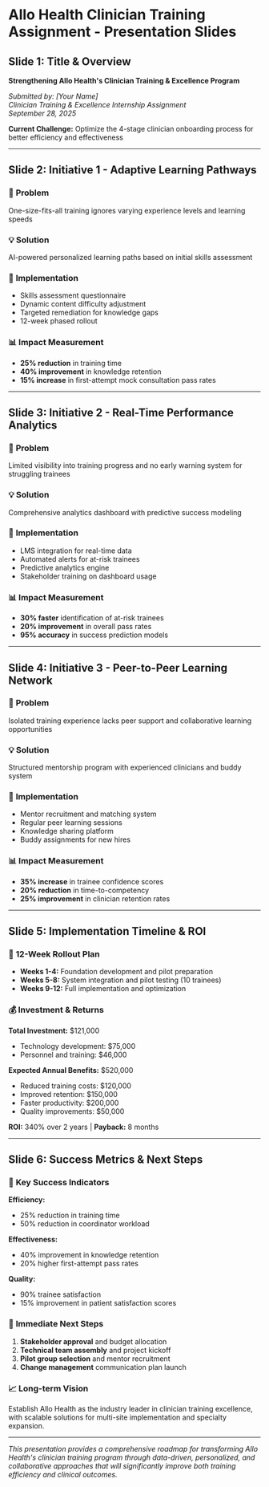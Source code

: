 # Allo Health Clinician Training Assignment - Presentation Slides

## Slide 1: Title & Overview
**Strengthening Allo Health's Clinician Training & Excellence Program**

*Submitted by: [Your Name]*  
*Clinician Training & Excellence Internship Assignment*  
*September 28, 2025*

**Current Challenge:** Optimize the 4-stage clinician onboarding process for better efficiency and effectiveness

---

## Slide 2: Initiative 1 - Adaptive Learning Pathways

### 🎯 **Problem**
One-size-fits-all training ignores varying experience levels and learning speeds

### 💡 **Solution**
AI-powered personalized learning paths based on initial skills assessment

### 🚀 **Implementation**
- Skills assessment questionnaire
- Dynamic content difficulty adjustment  
- Targeted remediation for knowledge gaps
- 12-week phased rollout

### 📊 **Impact Measurement**
- **25% reduction** in training time
- **40% improvement** in knowledge retention
- **15% increase** in first-attempt mock consultation pass rates

---

## Slide 3: Initiative 2 - Real-Time Performance Analytics

### 🎯 **Problem**
Limited visibility into training progress and no early warning system for struggling trainees

### 💡 **Solution**
Comprehensive analytics dashboard with predictive success modeling

### 🚀 **Implementation**
- LMS integration for real-time data
- Automated alerts for at-risk trainees
- Predictive analytics engine
- Stakeholder training on dashboard usage

### 📊 **Impact Measurement**
- **30% faster** identification of at-risk trainees
- **20% improvement** in overall pass rates
- **95% accuracy** in success prediction models

---

## Slide 4: Initiative 3 - Peer-to-Peer Learning Network

### 🎯 **Problem**
Isolated training experience lacks peer support and collaborative learning opportunities

### 💡 **Solution**
Structured mentorship program with experienced clinicians and buddy system

### 🚀 **Implementation**
- Mentor recruitment and matching system
- Regular peer learning sessions
- Knowledge sharing platform
- Buddy assignments for new hires

### 📊 **Impact Measurement**
- **35% increase** in trainee confidence scores
- **20% reduction** in time-to-competency
- **25% improvement** in clinician retention rates

---

## Slide 5: Implementation Timeline & ROI

### 📅 **12-Week Rollout Plan**
- **Weeks 1-4:** Foundation development and pilot preparation
- **Weeks 5-8:** System integration and pilot testing (10 trainees)
- **Weeks 9-12:** Full implementation and optimization

### 💰 **Investment & Returns**
**Total Investment:** $121,000
- Technology development: $75,000
- Personnel and training: $46,000

**Expected Annual Benefits:** $520,000
- Reduced training costs: $120,000
- Improved retention: $150,000  
- Faster productivity: $200,000
- Quality improvements: $50,000

**ROI:** 340% over 2 years | **Payback:** 8 months

---

## Slide 6: Success Metrics & Next Steps

### 🎯 **Key Success Indicators**
**Efficiency:**
- 25% reduction in training time
- 50% reduction in coordinator workload

**Effectiveness:**
- 40% improvement in knowledge retention
- 20% higher first-attempt pass rates

**Quality:**
- 90% trainee satisfaction
- 15% improvement in patient satisfaction scores

### 🚀 **Immediate Next Steps**
1. **Stakeholder approval** and budget allocation
2. **Technical team assembly** and project kickoff
3. **Pilot group selection** and mentor recruitment
4. **Change management** communication plan launch

### 📈 **Long-term Vision**
Establish Allo Health as the industry leader in clinician training excellence, with scalable solutions for multi-site implementation and specialty expansion.

---

*This presentation provides a comprehensive roadmap for transforming Allo Health's clinician training program through data-driven, personalized, and collaborative approaches that will significantly improve both training efficiency and clinical outcomes.*